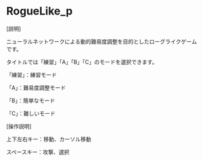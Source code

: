 # RogueLike_p

[説明]

ニューラルネットワークによる動的難易度調整を目的としたローグライクゲームです。

タイトルでは「練習」「A」「B」「C」のモードを選択できます。

「練習」：練習モード

「A」：難易度調整モード

「B」：簡単なモード

「C」：難しいモード

[操作説明]

上下左右キー：移動、カーソル移動

スペースキー：攻撃、選択
